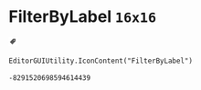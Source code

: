 # FilterByLabel `16x16`
<img src="/img/FilterByLabel.png" width=16 height=16>

``` CSharp
EditorGUIUtility.IconContent("FilterByLabel")
```
```
-8291520698594614439
```
